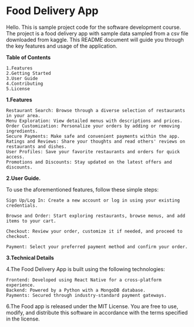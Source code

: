 #  Food Delivery App

Hello. This is sample project code for the software development course. The project is a food delivery app with sample data sampled from a csv file downloaded from kaggle. This README document will guide you through the key features and usage of the application.

**Table of Contents**

    1.Features
    2.Getting Started
    3.User Guide
    4.Contributing
    5.License

**1.Features**

    Restaurant Search: Browse through a diverse selection of restaurants in your area.
    Menu Exploration: View detailed menus with descriptions and prices.
    Order Customization: Personalize your orders by adding or removing ingredients.
    Secure Payments: Make safe and convenient payments within the app.
    Ratings and Reviews: Share your thoughts and read others' reviews on restaurants and dishes.
    User Profiles: Save your favorite restaurants and orders for quick access.
    Promotions and Discounts: Stay updated on the latest offers and discounts.

**2.User Guide.**

To use the aforementioned features, follow these simple steps:

    Sign Up/Log In: Create a new account or log in using your existing credentials.

    Browse and Order: Start exploring restaurants, browse menus, and add items to your cart.

    Checkout: Review your order, customize it if needed, and proceed to checkout.

    Payment: Select your preferred payment method and confirm your order.

**3.Technical Details**

4.The Food Delivery App is built using the following technologies:

    Frontend: Developed using React Native for a cross-platform experience.
    Backend: Powered by a Python with a MongoDB database.
    Payments: Secured through industry-standard payment gateways.

6.The Food app is released under the MIT License. You are free to use, modify, and distribute this software in accordance with the terms specified in the license.
